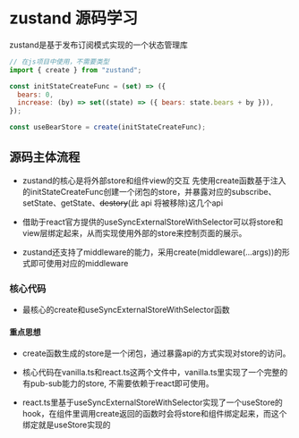 # zustand 源码学习

zustand是基于发布订阅模式实现的一个状态管理库

```js
// 在js项目中使用，不需要类型
import { create } from "zustand";

const initStateCreateFunc = (set) => ({
  bears: 0,
  increase: (by) => set((state) => ({ bears: state.bears + by })),
});

const useBearStore = create(initStateCreateFunc);
```

## 源码主体流程

- zustand的核心是将外部store和组件view的交互
先使用create函数基于注入的initStateCreateFunc创建一个闭包的store，并暴露对应的subscribe、setState、getState、~~destory~~(此 api 将被移除)这几个api

- 借助于react官方提供的useSyncExternalStoreWithSelector可以将store和view层绑定起来，从而实现使用外部的store来控制页面的展示。

- zustand还支持了middleware的能力，采用create(middleware(...args))的形式即可使用对应的middleware

### 核心代码

- 最核心的create和useSyncExternalStoreWithSelector函数

#### 重点思想

- create函数生成的store是一个闭包，通过暴露api的方式实现对store的访问。

- 核心代码在vanilla.ts和react.ts这两个文件中，vanilla.ts里实现了一个完整的有pub-sub能力的store, 不需要依赖于react即可使用。

- react.ts里基于useSyncExternalStoreWithSelector实现了一个useStore的 hook，在组件里调用create返回的函数时会将store和组件绑定起来，而这个绑定就是useStore实现的